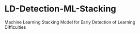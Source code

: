 # LD-Detection-ML-Stacking
Machine Learning Stacking Model for Early Detection of Learning Difficulties
